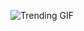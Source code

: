 ![Trending GIF](https://media0.giphy.com/media/v1.Y2lkPThiYjIxNzcyenI2Y3Y2YTVtdzVwbWJieHRjMTFsZ2p5a24xNHozbndqbG40NWNpciZlcD12MV9naWZzX3NlYXJjaCZjdD1n/YQitE4YNQNahy/giphy.gif)
